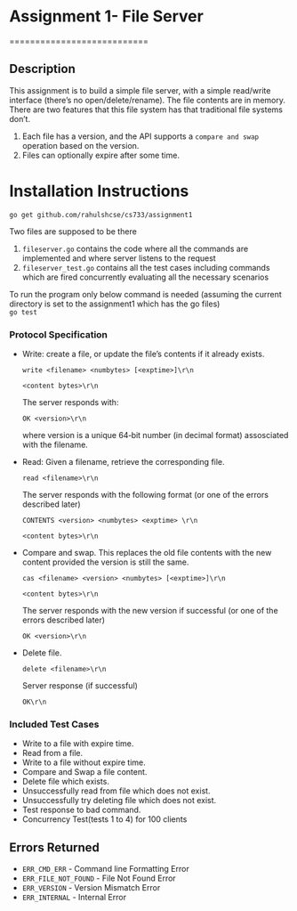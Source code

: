 # Assignment 1- File Server
===========================

## Description

This assignment is to build a simple file server, with a simple read/write interface (there’s no open/delete/rename). The file contents are in memory. There are two features that this file system has that traditional file systems don’t.<br/>
1. Each file has a version, and the API supports a `compare and swap` operation based on the version.
2. Files can optionally expire after some time.

# Installation Instructions

<code>go get github.com/rahulshcse/cs733/assignment1</code>

Two files are supposed to be there <br/>
1. `fileserver.go` contains the code where all the commands are implemented and where server listens to the request <br/>
2. `fileserver_test.go` contains all the test cases including commands which are fired concurrently evaluating all the necessary scenarios

To run the program only below command is needed (assuming the current directory is set to the assignment1 which has the go files) 
<br/><code>go test</code>


### Protocol Specification

* Write: create a file, or update the file’s contents if it already exists.

  `write <filename> <numbytes> [<exptime>]\r\n`
  
  `<content bytes>\r\n`

  The server responds with:

  `OK <version>\r\n`

  where version is a unique 64‐bit number (in decimal format) assosciated with the filename.

* Read: Given a filename, retrieve the corresponding file.

  `read <filename>\r\n`

  The server responds with the following format (or one of the errors described later)

  `CONTENTS <version> <numbytes> <exptime> \r\n`
  
  `<content bytes>\r\n`

* Compare and swap. This replaces the old file contents with the new content provided the version is still the same.

  `cas <filename> <version> <numbytes> [<exptime>]\r\n`
  
  `<content bytes>\r\n`

  The server responds with the new version if successful (or one of the errors described later)

  `OK <version>\r\n`

* Delete file.

  `delete <filename>\r\n`

  Server response (if successful)

  `OK\r\n`
  
### Included Test Cases

* Write to a file with expire time.
* Read from a file.
* Write to a file without expire time.
* Compare and Swap a file content.
* Delete file which exists.
* Unsuccessfully read from file which does not exist.
* Unsuccessfully try deleting file which does not exist.
* Test response to bad command.
* Concurrency Test(tests 1 to 4) for 100 clients

## Errors Returned

* `ERR_CMD_ERR` - Command line Formatting Error
* `ERR_FILE_NOT_FOUND` - File Not Found Error
* `ERR_VERSION` - Version Mismatch Error
* `ERR_INTERNAL` - Internal Error

